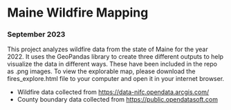 # Maine Wildfire Mapping
### September 2023

This project analyzes wildfire data from the state of Maine for the year 2022. 
It uses the GeoPandas library to create three different outputs to help visualize the data in different ways.
These have been included in the repo as .png images.
To view the explorable map, please download the fires_explore.html file to your computer and open it in your internet browser.

- Wildfire data collected from https://data-nifc.opendata.arcgis.com/
- County boundary data collected from https://public.opendatasoft.com
